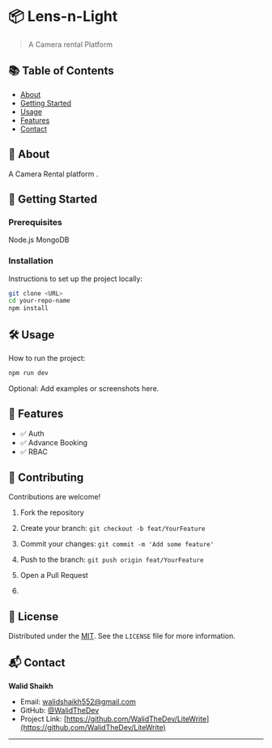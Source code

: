 # 📦 Lens-n-Light

> A Camera rental Platform

## 📚 Table of Contents

- [About](#about)
- [Getting Started](#getting-started)
- [Usage](#usage)
- [Features](#features)
- [Contact](#contact)

## 🧩 About

A Camera Rental platform  .


## 🚀 Getting Started

### Prerequisites

Node.js 
MongoDB


### Installation

Instructions to set up the project locally:

```bash
git clone <URL>
cd your-repo-name
npm install
```

## 🛠️ Usage

How to run the project:

```bash
npm run dev
```

Optional: Add examples or screenshots here.

## 🌟 Features

* ✅ Auth
* ✅ Advance Booking 
* ✅ RBAC

## 🤝 Contributing

Contributions are welcome!

1. Fork the repository
2. Create your branch: `git checkout -b feat/YourFeature`
3. Commit your changes: `git commit -m 'Add some feature'`
4. Push to the branch: `git push origin feat/YourFeature`
5. Open a Pull Request

6. 
## 📄 License

Distributed under the [MIT](LICENSE).
See the `LICENSE` file for more information.

## 📬 Contact

**Walid Shaikh**
- Email: [walidshaikh552@gmail.com](mailto:walidshaikh552@gmail.com)
- GitHub: [@WalidTheDev](https://github.com/WalidTheDev)
- Project Link: [https://github.com/WalidTheDev/LiteWrite](https://github.com/WalidTheDev/LiteWrite)


---
